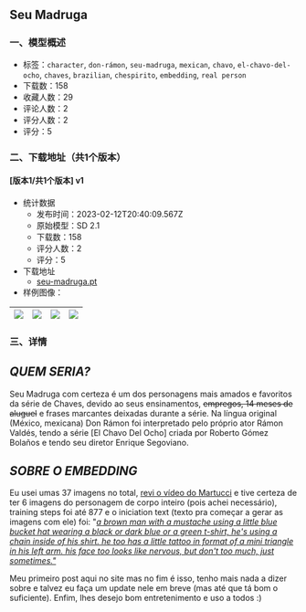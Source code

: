 ## Seu Madruga
### 一、模型概述

- 标签：`character`, `don-rámon`, `seu-madruga`, `mexican`, `chavo`, `el-chavo-del-ocho`, `chaves`, `brazilian`, `chespirito`, `embedding`, `real person`
- 下载数：158
- 收藏人数：29
- 评论人数：2
- 评分人数：2
- 评分：5

### 二、下载地址（共1个版本）

#### [版本1/共1个版本] v1

- 统计数据
  - 发布时间：2023-02-12T20:40:09.567Z
  - 原始模型：SD 2.1
  - 下载数：158
  - 评分人数：2
  - 评分：5
- 下载地址
  - [seu-madruga.pt](https://civitai.com/api/download/models/9506)
- 样例图像：

| <img src="https://image.civitai.com/xG1nkqKTMzGDvpLrqFT7WA/819e5a25-7451-4fc4-d320-7e93ada87d00/width=450/91598.jpeg" /> | <img src="https://image.civitai.com/xG1nkqKTMzGDvpLrqFT7WA/d6fd85be-014e-429b-a33a-73b5f174b400/width=450/91605.jpeg" /> | <img src="https://image.civitai.com/xG1nkqKTMzGDvpLrqFT7WA/e0187072-25da-4179-c072-c385a7ba3600/width=450/91604.jpeg" /> | <img src="https://image.civitai.com/xG1nkqKTMzGDvpLrqFT7WA/2a1cffe9-8703-4d46-596c-f30cdc62a200/width=450/91603.jpeg" /> |
| ---- | ---- | ---- | ---- |


### 三、详情
<h2><strong><em>QUEM SERIA?</em></strong></h2><p>Seu Madruga com certeza é um dos personagens mais amados e favoritos da série de Chaves, devido ao seus ensinamentos, <s>empregos, 14 meses de aluguel</s> e frases marcantes deixadas durante a série. Na língua original (México, mexicana) Don Rámon foi interpretado pelo próprio ator Rámon Valdés, tendo a série [El Chavo Del Ocho] criada por Roberto Gómez Bolaños e tendo seu diretor Enrique Segoviano.</p><p></p><h2><strong><em>SOBRE O EMBEDDING</em></strong></h2><p>Eu usei umas 37 imagens no total, <a rel="ugc" href="https://youtu.be/u8YVvI_8qNU?t=204">revi o vídeo do Martucci</a> e tive certeza de ter 6 imagens do personagem de corpo inteiro (pois achei necessário), training steps foi até 877 e o iniciation text (texto pra começar a gerar as imagens com ele) foi: "<em><u>a brown man with a mustache using a little blue bucket hat wearing a black or dark blue or a green t-shirt, he's using a chain inside of his shirt. he too has a little tattoo in format of a mini triangle in his left arm. his face too looks like nervous, but don't too much, just sometimes."</u></em></p><p></p><p>Meu primeiro post aqui no site mas no fim é isso, tenho mais nada a dizer sobre e talvez eu faça um update nele em breve (mas até que tá bom o suficiente). Enfim, lhes desejo bom entretenimento e uso a todos :)</p>
